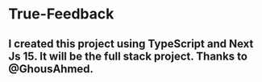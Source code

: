 # True-Feedback

## I created this project using TypeScript and Next Js 15. It will be  the full stack project. Thanks to @GhousAhmed.
